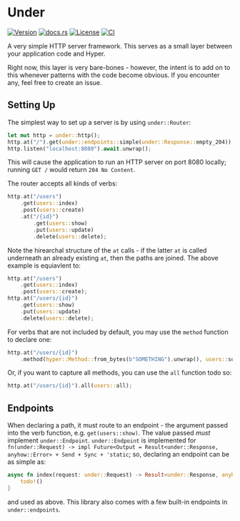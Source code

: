 # Under

[![Version](https://img.shields.io/crates/v/under)](https://crates.io/crates/under)
[![docs.rs](https://img.shields.io/docsrs/under)](https://docs.rs/under)
[![License](https://img.shields.io/crates/l/under)](./LICENSE)
[![CI](https://github.com/medcat/under/actions/workflows/main.yml/badge.svg?branch=main)](https://github.com/medcat/under/actions/workflows/main.yml)

A very simple HTTP server framework.  This serves as a small layer
between your application code and Hyper.

Right now, this layer is very bare-bones - however, the intent is to
add on to this whenever patterns with the code become obvious.  If
you encounter any, feel free to create an issue.

## Setting Up

The simplest way to set up a server is by using `under::Router`:

```rust
let mut http = under::http();
http.at("/").get(under::endpoints::simple(under::Response::empty_204));
http.listen("localhost:8080").await.unwrap();
```

This will cause the application to run an HTTP server on port 8080
locally; running `GET /` would return `204 No Content`.

The router accepts all kinds of verbs:

```rust
http.at("/users")
    .get(users::index)
    .post(users::create)
    .at("/{id}")
        .get(users::show)
        .put(users::update)
        .delete(users::delete);
```

Note the hirearchal structure of the `at` calls - if the latter `at`
is called underneath an already existing `at`, then the paths are
joined.  The above example is equiavlent to:

```rust
http.at("/users")
    .get(users::index)
    .post(users::create);
http.at("/users/{id}")
    .get(users::show)
    .put(users::update)
    .delete(users::delete);
```

For verbs that are not included by default, you may use the `method`
function to declare one:

```rust
http.at("/users/{id}")
    .method(hyper::Method::from_bytes(b"SOMETHING").unwrap(), users::something);
```

Or, if you want to capture all methods, you can use the `all` function
todo so:

```rust
http.at("/users/{id}").all(users::all);
```

## Endpoints

When declaring a path, it must route to an endpoint - the argument
passed into the verb function, e.g. `get(users::show)`.  The value
passed _must_ implement `under::Endpoint`.  `under::Endpoint` is implemented for
`fn(under::Request) -> impl Future<Output = Result<under::Response, anyhow::Error> + Send + Sync + 'static`;
so, declaring an endpoint can be as simple as:

```rust
async fn index(request: under::Request) -> Result<under::Response, anyhow::Error> {
    todo!()
}
```

and used as above.  This library also comes with a few built-in
endpoints in `under::endpoints`.
